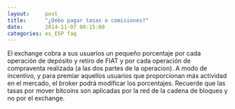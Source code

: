```yaml
---
layout:     post
title:      "¿Debo pagar tasas o comisiones?"
date:       2014-11-07 00:15:00
categories: es_ESP faq
---
```


El exchange cobra a sus usuarios un pequeño porcentaje por cada operación de depósito y retiro de FIAT y por cada operación de compraventa realizada (a las dos partes de la operacion). A modo de incentivo, y para premiar aquellos usuarios que proporcionan más actividad en el mercado, el broker podrá modificar los porcentajes.
Recuerde que las tasas por mover bitcoins son aplicadas por la red de la cadena de bloques y no por el exchange.
